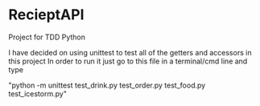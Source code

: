 # RecieptAPI
Project for TDD Python

I have decided on using unittest to test all of the getters and accessors in this project
In order to run it just go to this file in a terminal/cmd line and type 

"python -m unittest test_drink.py test_order.py test_food.py test_icestorm.py"
